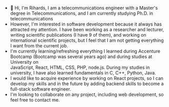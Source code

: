 - 👋 Hi, I'm Rihards, I am a telecommunications engineer with a Master's degree in Telecommunications, and I am currently studying Ph.D. in telecommunications
- However, I'm interested in software development because it always has attracted my attention. I have been working as a researcher and lecturer, writing
  scientific publications (I have 9 of them), and working on international scientific projects, but I feel that I am not getting everything I want from the 
  current job.
- I'm currently learning/refreshing everything I learned during Accenture Bootcamp (Bootcamp was several years ago) and during studies at University on   
  JavaScript, React, HTML, CSS, PHP, node.js. During my studies in university, I have also learned fundamentals in C, C++, Python, Java. 
- I would like to acquire experience by working on React projects, so I can develop my skills and in the future by adding backend skills
  to become a full-stack software engineer. 
- I'm looking to collaborate on any project, including web development, so feel free to contact me.   

<!---
rihardsmurnieks/rihardsmurnieks is a ✨ special ✨ repository because its `README.md` (this file) appears on your GitHub profile.
You can click the Preview link to take a look at your changes.
--->
